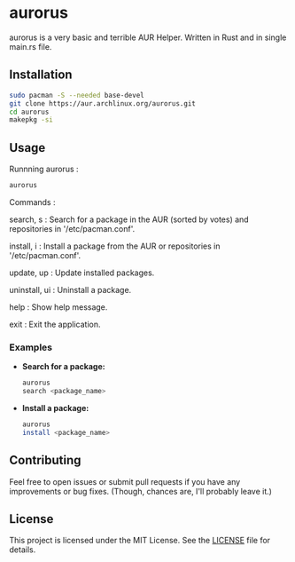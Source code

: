 # aurorus

aurorus is a very basic and terrible AUR Helper. Written in Rust and in single main.rs file.

## Installation
   ```sh
   sudo pacman -S --needed base-devel
   git clone https://aur.archlinux.org/aurorus.git
   cd aurorus
   makepkg -si
   ```
   
## Usage
Runnning aurorus :
```sh
aurorus
```
Commands :

search, s <package> : Search for a package in the AUR (sorted by votes) and repositories in '/etc/pacman.conf'.

install, i <package> : Install a package from the AUR or repositories in '/etc/pacman.conf'.

update, up : Update installed packages.

uninstall, ui <package> : Uninstall a package.

help : Show help message.

exit : Exit the application.

### Examples

- **Search for a package:**
  ```sh
  aurorus
  search <package_name>
  ```

- **Install a package:**
  ```sh
  aurorus
  install <package_name>
  ```

## Contributing

Feel free to open issues or submit pull requests if you have any improvements or bug fixes. (Though, chances are, I'll probably leave it.)

## License

This project is licensed under the MIT License. See the [LICENSE](LICENSE) file for details.
